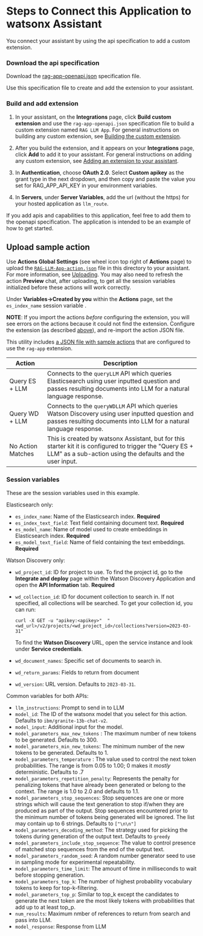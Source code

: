 # Steps to Connect this Application to watsonx Assistant

You connect your assistant by using the api specification to add a custom extension.

### Download the api specification

Download the [rag-app-openapi.json](./rag-app-openapi.json) specification file. 

Use this specification file to create and add the extension to your assistant.

### Build and add extension

1.  In your assistant, on the **Integrations** page, click **Build custom extension** and use the `rag-app-openapi.json` specification file to build a custom extension named `RAG LLM App`. For general instructions on building any custom extension, see [Building the custom extension](https://cloud.ibm.com/docs/watson-assistant?topic=watson-assistant-build-custom-extension#building-the-custom-extension).

1.  After you build the extension, and it appears on your **Integrations** page, click **Add** to add it to your assistant. For general instructions on adding any custom extension, see [Adding an extension to your assistant](https://cloud.ibm.com/docs/watson-assistant?topic=watson-assistant-add-custom-extension).

1.  In **Authentication**, choose **OAuth 2.0**. Select **Custom apikey** as the grant type in the next dropdown, and then copy and paste the value you set for RAG_APP_API_KEY in your environment variables.

1.  In **Servers**, under **Server Variables**, add the url (without the https) for your hosted application as `llm_route`. 

If you add apis and capabilities to this application, feel free to add them to the openapi specification. The application is intended to be an example of how to get started.

## Upload sample action

Use **Actions Global Settings** (see wheel icon top right of **Actions** page) to upload the [`RAG-LLM-App-action.json`](./RAG-LLM-App-action.json) file in this directory to your assistant. For more information, see [Uploading](https://cloud.ibm.com/docs/watson-assistant?topic=watson-assistant-admin-backup-restore#backup-restore-import). You may also need to refresh the action **Preview** chat, after uploading, to get all the session variables initialized before these actions will work correctly.

Under **Variables->Created by you** within the **Actions** page, set the `es_index_name` session variable .

**NOTE**: If you import the actions _before_ configuring the extension, you will see errors on the actions because it could not find the extension. Configure the extension (as described [above](#prerequisites)), and re-import the action JSON file.

This utility includes [a JSON file with sample actions](./rag-app-actions.json) that are configured to use the `rag-app` extension.

| Action                        | Description                                                                                                                                                                                   |
| ----------------------------- | --------------------------------------------------------------------------------------------------------------------------------------------------------------------------------------------- |
| Query ES + LLM | Connects to the `queryLLM` API which queries Elasticsearch using user inputted question and passes resulting documents into LLM for a natural language response. |
| Query WD + LLM | Connects to the `queryWDLLM` API which queries Watson Discovery using user inputted question and passes resulting documents into LLM for a natural language response.  |
| No Action Matches | This is created by watsonx Assistant, but for this starter kit it is configured to trigger the "Query ES + LLM" as a sub-action using the defaults and the user input. |


### Session variables

These are the session variables used in this example.

Elasticsearch only:
- `es_index_name`: Name of the Elasticsearch index. **Required**
- `es_index_text_field`: Text field containing document text. **Required**
- `es_model_name`: Name of model used to create embeddings in Elasticsearch index. **Required**
- `es_model_text_field`: Name of field containing the text embeddings. **Required**

Watson Discovery only:
- `wd_project_id`: ID for project to use. To find the project id, go to the **Integrate and deploy** page within the Watson Discovery Application and open the **API Information** tab. **Required**
- `wd_collection_id`: ID for document collection to search in. If not specified, all collections will be searched. To get your collection id, you can run:
    ```
    curl -X GET -u "apikey:<apikey>"  "<wd_url>/v2/projects/<wd_project_id>/collections?version=2023-03-31"
    ```
    To find the **Watson Discovery** URL, open the service instance and look under **Service credentials**.
    
- `wd_document_names`: Specific set of documents to search in.
- `wd_return_params`: Fields to return from document
- `wd_version`: URL version. Defaults to `2023-03-31`.

Common variables for both APIs:
- `llm_instructions`: Prompt to send in to LLM
- `model_id`: The ID of the watsonx model that you select for this action. Defaults to `ibm/granite-13b-chat-v2`.
- `model_input`: Additional input for the model.
- `model_parameters_max_new_tokens` : The maximum number of new tokens to be generated. Defaults to 300.
- `model_parameters_min_new_tokens`: The minimum number of the new tokens to be generated. Defaults to 1.
- `model_parameters_temperature` : The value used to control the next token probabilities. The range is from 0.05 to 1.00; 0 makes it _mostly_ deterministic. Defaults to .7
- `model_parameters_repetition_penalty`: Represents the penalty for penalizing tokens that have already been generated or belong to the context. The range is 1.0 to 2.0 and defaults to 1.1.
- `model_parameters_stop_sequences`: Stop sequences are one or more strings which will cause the text generation to stop if/when they are produced as part of the output. Stop sequences encountered prior to the minimum number of tokens being generated will be ignored. The list may contain up to 6 strings. Defaults to `["\n\n"]`
- `model_parameters_decoding_method`: The strategy used for picking the tokens during generation of the output text. Defaults to `greedy`
- `model_parameters_include_stop_sequence`: The value to control presence of matched stop sequences from the end of the output text.
- `model_parameters_random_seed`: A random number generator seed to use in sampling mode for experimental repeatability.
- `model_parameters_time_limit`: The amount of time in milliseconds to wait before stopping generation.
- `model_parameters_top_k`: The number of highest probability vocabulary tokens to keep for top-k-filtering.
- `model_parameters_top_p`: Similar to top_k except the candidates to generate the next token are the most likely tokens with probabilities that add up to at least top_p.
- `num_results`: Maximum nmber of references to return from search and pass into LLM.
- `model_response`: Response from LLM
